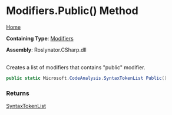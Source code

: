 # Modifiers\.Public\(\) Method

[Home](../../../../README.md)

**Containing Type**: [Modifiers](../README.md)

**Assembly**: Roslynator\.CSharp\.dll

\
Creates a list of modifiers that contains "public" modifier\.

```csharp
public static Microsoft.CodeAnalysis.SyntaxTokenList Public()
```

### Returns

[SyntaxTokenList](https://docs.microsoft.com/en-us/dotnet/api/microsoft.codeanalysis.syntaxtokenlist)

